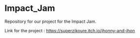 # Impact_Jam
Repository for our project for the Impact Jam.

Link for the project :
https://superzikoure.itch.io/jhonny-and-jhon
